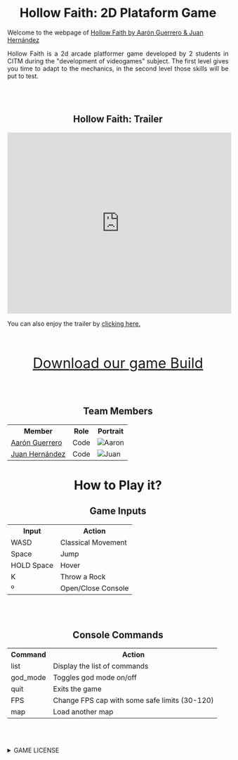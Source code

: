 

<h1  align="center" id="hollow-faith-2d">Hollow Faith: 2D Plataform Game</h1>

<p>Welcome to the webpage of <a href="https://github.com/juanha2/HollowFaith">Hollow Faith by Aarón Guerrero & Juan Hernández</a></p>

<p align="justify">Hollow Faith is a 2d arcade platformer game developed by 2 students in CITM during the "development of videogames" subject. The first level gives you time to adapt to the mechanics, in the second level those skills will be put to test.</p>


<br><br>

<h2  align="center" id="hollow-faith-trailer">Hollow Faith: Trailer</h2>

<iframe width="510" height="412"
src="https://www.youtube.com/embed/7baUOVYobgs" frameborder="0" allowfullscreen>
</iframe>
<p>You can also enjoy the trailer by  <a href="https://drive.google.com/open?id=1WSQBV5l0FuWW0jMDmDEWp5pAttX_yvbt">clicking here.</a></p>

<br><br>

<center>

<font size="6"><a href="https://www.youtube.com/watch?v=2Z4m4lnjxkY">Download our game Build</a></font>

</center>

<br><br>

<center>
  
<h2  align="center" id="team-members">Team Members</h2>

<table style="width:100%">
  <tr>
    <th>Member</th>
    <th>Role</th> 
    <th>Portrait</th>
  </tr>
  <tr>
    <td> <a href="https://github.com/AaronGCProg">Aarón Guerrero</a></td>
    <td>Code</td> 
    <td><img src="https://raw.githubusercontent.com/juanha2/HollowFaith/master/docs/aaronPortrait.png" alt="Aaron" class="inline"></td>
  </tr>
  <tr>
    <td><a href="https://github.com/juanha2">Juan Hernández</a></td>
    <td>Code</td> 
    <td><img src="https://raw.githubusercontent.com/juanha2/HollowFaith/master/docs/juanPortrait.png" alt="Juan" class="inline"></td>
  </tr>
</table>
</center>

<h1  align="center" id="how-to-play">How to Play it?</h1>

<center>
<h2  align="center" id="game-inputs">Game Inputs</h2>
<table style="width:100%">
  <tr>
    <th>Input</th>
    <th>Action</th> 
  </tr>
  <tr>
    <td> WASD </td>
    <td> Classical Movement </td> 
  </tr>
  <tr>
    <td> Space </td>
    <td> Jump </td> 
  </tr>
    <tr>
    <td> HOLD Space </td>
    <td> Hover </td> 
  </tr>
    <tr>
    <td> K </td>
    <td> Throw a Rock </td> 
  </tr>
    <tr>
    <td> º </td>
    <td> Open/Close Console </td> 
  </tr>
</table>
</center>

<br><br>

<center>
<h2  align="center" id="game-inputs">Console Commands</h2>
<table style="width:100%">
  <tr>
    <th>Command</th>
    <th>Action</th> 
  </tr>
  <tr>
    <td> list </td>
    <td> Display the list of commands </td> 
  </tr>
  <tr>
    <td> god_mode </td>
    <td> Toggles god mode on/off </td> 
  </tr>
    <tr>
    <td> quit </td>
    <td> Exits the game </td> 
  </tr>
    <tr>
    <td> FPS<number> </td>
    <td> Change FPS cap with some safe limits (30-120)</td> 
  </tr>
    <tr>
    <td> map<map_name> </td>
    <td> Load another map </td> 
  </tr>
</table>
</center>

<br><br>

<details> 
  <summary> GAME LICENSE </summary>
<br><br>
MIT License
<br><br>
Copyright (c) [2019] [Aarón Guerrero Cruz / Juan Hernández Almagro]
<br><br>
<p align="justify">Permission is hereby granted, free of charge, to any person obtaining a copy
of this software and associated documentation files (the "Software"), to deal
in the Software without restriction, including without limitation the rights
to use, copy, modify, merge, publish, distribute, sublicense, and/or sell
copies of the Software, and to permit persons to whom the Software is
furnished to do so, subject to the following conditions:</p>
<br>
<p align="justify">The above copyright notice and this permission notice shall be included in all
copies or substantial portions of the Software.</p>
<br>
<p align="justify">THE SOFTWARE IS PROVIDED "AS IS", WITHOUT WARRANTY OF ANY KIND, EXPRESS OR
IMPLIED, INCLUDING BUT NOT LIMITED TO THE WARRANTIES OF MERCHANTABILITY,
FITNESS FOR A PARTICULAR PURPOSE AND NONINFRINGEMENT. IN NO EVENT SHALL THE
AUTHORS OR COPYRIGHT HOLDERS BE LIABLE FOR ANY CLAIM, DAMAGES OR OTHER
LIABILITY, WHETHER IN AN ACTION OF CONTRACT, TORT OR OTHERWISE, ARISING FROM,
OUT OF OR IN CONNECTION WITH THE SOFTWARE OR THE USE OR OTHER DEALINGS IN THE
SOFTWARE.</p>
</details>

